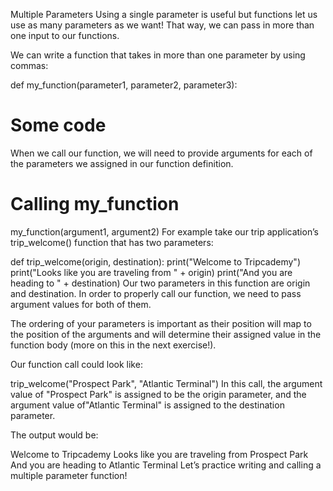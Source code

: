 Multiple Parameters
Using a single parameter is useful but functions let us use as many parameters as we want! That way, we can pass in more than one input to our functions.

We can write a function that takes in more than one parameter by using commas:

def my_function(parameter1, parameter2, parameter3):
  # Some code
When we call our function, we will need to provide arguments for each of the parameters we assigned in our function definition.

# Calling my_function
my_function(argument1, argument2)
For example take our trip application’s trip_welcome() function that has two parameters:

def trip_welcome(origin, destination):
  print("Welcome to Tripcademy")
  print("Looks like you are traveling from " + origin)
  print("And you are heading to " + destination)
Our two parameters in this function are origin and destination. In order to properly call our function, we need to pass argument values for both of them.

The ordering of your parameters is important as their position will map to the position of the arguments and will determine their assigned value in the function body (more on this in the next exercise!).

Our function call could look like:

trip_welcome("Prospect Park", "Atlantic Terminal")
In this call, the argument value of "Prospect Park" is assigned to be the origin parameter, and the argument value of"Atlantic Terminal" is assigned to the destination parameter.

The output would be:

Welcome to Tripcademy
Looks like you are traveling from Prospect Park
And you are heading to Atlantic Terminal
Let’s practice writing and calling a multiple parameter function!

